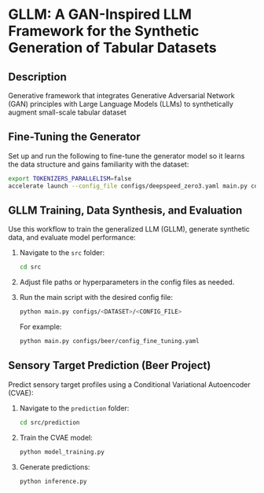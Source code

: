 # GLLM: A GAN-Inspired LLM Framework for the Synthetic Generation of Tabular Datasets

## Description
Generative framework that integrates Generative Adversarial Network (GAN) principles with Large Language Models (LLMs) to synthetically augment small-scale tabular dataset

## Fine-Tuning the Generator

Set up and run the following to fine-tune the generator model so it learns the data structure and gains familiarity with the dataset:

```bash
export TOKENIZERS_PARALLELISM=false
accelerate launch --config_file configs/deepspeed_zero3.yaml main.py configs/<DATASET>/config_fine_tuning.yaml
```

## GLLM Training, Data Synthesis, and Evaluation

Use this workflow to train the generalized LLM (GLLM), generate synthetic data, and evaluate model performance:

1. Navigate to the `src` folder:

   ```bash
   cd src
   ```
2. Adjust file paths or hyperparameters in the config files as needed.
3. Run the main script with the desired config file:

   ```bash
   python main.py configs/<DATASET>/<CONFIG_FILE>
   ```

   For example:

   ```bash
   python main.py configs/beer/config_fine_tuning.yaml
   ```

## Sensory Target Prediction (Beer Project)

Predict sensory target profiles using a Conditional Variational Autoencoder (CVAE):

1. Navigate to the `prediction` folder:

   ```bash
   cd src/prediction
   ```

2. Train the CVAE model:

   ```bash
   python model_training.py
   ```
3. Generate predictions:

   ```bash
   python inference.py
   ```
